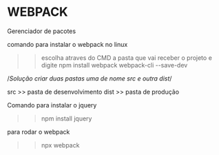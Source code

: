 # WEBPACK
Gerenciador de pacotes 

comando para instalar o webpack no linux
>> escolha atraves do CMD a pasta que vai receber o projeto e digite
>> npm install webpack webpack-cli --save-dev

/*Solução criar duas pastas uma de nome src e outra dist*/

src >> pasta de desenvolvimento
dist >> pasta de produção

Comando para instalar o jquery
>> npm install jquery

para rodar o webpack
>> npx webpack

